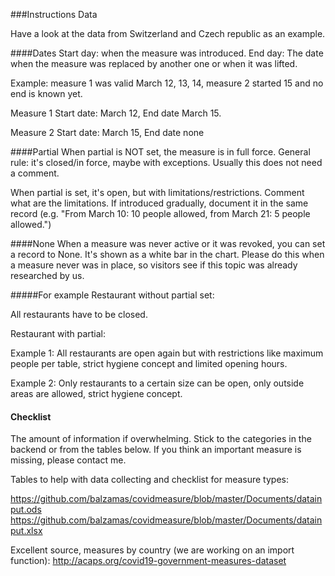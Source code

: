 ###Instructions Data

Have a look at the data from Switzerland and Czech republic as an example.

####Dates
Start day: when the measure was introduced.
End day: The date when the measure was replaced by another one or when it was lifted.

Example: measure 1 was valid March 12, 13, 14, measure 2 started 15 and no end is known yet.

Measure 1 Start date: March 12, End date March 15.

Measure 2 Start date: March 15, End date none 

####Partial
When partial is NOT set, the measure is in full force. General rule: it's closed/in force, maybe with exceptions.
Usually this does not need a comment.

When partial is set, it's open, but with limitations/restrictions. Comment what are the limitations. 
If introduced gradually, document it in the same record (e.g. "From March 10: 10 people allowed, from March 21: 5 people allowed.")

####None
When a measure was never active or it was revoked, you can set a record to None. It's shown as a white bar in the chart.
Please do this when a measure never was in place, so visitors see if this topic was already researched by us.

#####For example
Restaurant without partial set: 

All restaurants have to be closed.

Restaurant with partial:

Example 1: All restaurants are open again but with restrictions like maximum people per table, strict hygiene concept and limited opening hours.

Example 2: Only restaurants to a certain size can be open, only outside areas are allowed, strict hygiene concept. 


#### Checklist
The amount of information if overwhelming. Stick to the categories in the backend or from the tables below. If you think an important measure is missing, please contact me.

Tables to help with data collecting and checklist for measure types:

https://github.com/balzamas/covidmeasure/blob/master/Documents/datainput.ods
https://github.com/balzamas/covidmeasure/blob/master/Documents/datainput.xlsx

Excellent source, measures by country (we are working on an import function):
http://acaps.org/covid19-government-measures-dataset
